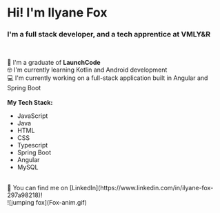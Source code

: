 # Hi! I'm Ilyane Fox

### I'm a full stack developer, and a tech apprentice at VMLY&R
<br>




🚀 I'm a graduate of **LaunchCode**
<br>
🤓 I'm currently learning Kotlin and Android development
<br>
💻 I'm currently working on a full-stack application built in Angular and Spring Boot
<br>
<br>
**My Tech Stack:**
- JavaScript
- Java
- HTML
- CSS
- Typescript
- Spring Boot
- Angular
- MySQL
<br>
👋 You can find me on [LinkedIn](https://www.linkedin.com/in/ilyane-fox-297a98218)!
<br>
![jumping fox](Fox-anim.gif)


<!--
**ilyanefox/ilyanefox** is a ✨ _special_ ✨ repository because its `README.md` (this file) appears on your GitHub profile.

Here are some ideas to get you started:

- 🔭 I’m currently working on ...
- 🌱 I’m currently learning ...
- 👯 I’m looking to collaborate on ...
- 🤔 I’m looking for help with ...
- 💬 Ask me about ...
- 📫 How to reach me: ...
- 😄 Pronouns: ...
- ⚡ Fun fact: ...
-->

